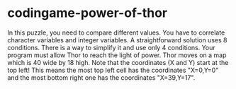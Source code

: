 # codingame-power-of-thor
In this puzzle, you need to compare different values. You have to correlate character variables and integer variables.  A straightforward solution uses 8 conditions. There is a way to simplify it and use only 4 conditions. Your program must allow Thor to reach the light of power. Thor moves on a map which is 40 wide by 18 high. Note that the coordinates (X and Y) start at the top left! This means the most top left cell has the coordinates "X=0,Y=0" and the most bottom right one has the coordinates "X=39,Y=17". 
